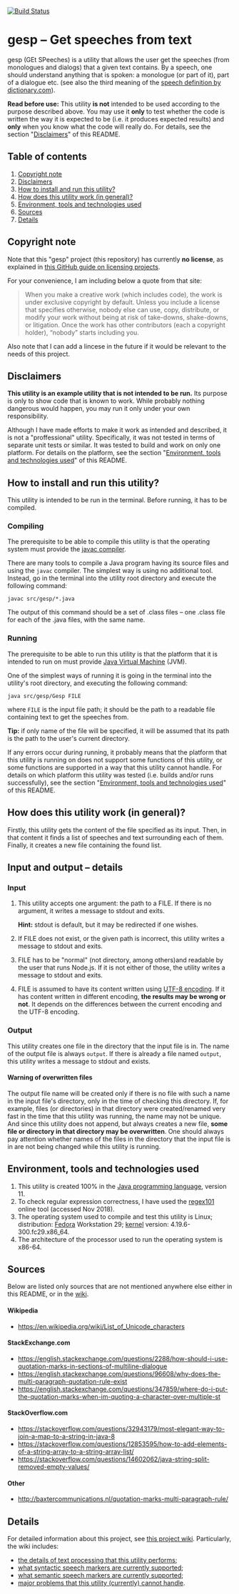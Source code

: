 [![Build Status](https://travis-ci.org/silvuss/silvuss-gesp.svg?branch=master)](https://travis-ci.org/silvuss/silvuss-gesp)

# gesp – Get speeches from text

gesp (GEt SPeeches) is a utility that allows the user get the speeches (from monologues and dialogs) that a given text contains. By a speech, one should understand anything that is spoken: a monologue (or part of it), part of a dialogue etc. (see also the third meaning of the [speech definition by dictionary.com](https://www.dictionary.com/browse/speech)).

**Read before use:** This utility **is not** intended to be used according to the purpose described above. You may use it **only** to test whether the code is written the way it is expected to be (i.e. it produces expected results) and **only** when you know what the code will really do. For details, see the section "[Disclaimers](#disclaimers)" of this README.

## Table of contents

1. [Copyright note](#copyright-note)
2. [Disclaimers](#disclaimers)
3. [How to install and run this utility?](#how-to-install-and-run-this-utility)
4. [How does this utility work (in general)?](#how-does-this-utility-work-in-general)
5. [Environment, tools and technologies used](#environment-tools-and-technologies-used)
6. [Sources](#sources)
7. [Details](#details)

## Copyright note

Note that this "gesp" project (this repository) has currently **no license**, as explained in [this GitHub guide on licensing projects](https://choosealicense.com/no-permission/).

For your convenience, I am including below a quote from that site:

> When you make a creative work (which includes code), the work is under exclusive copyright by default. Unless you include a license that specifies otherwise, nobody else can use, copy, distribute, or modify your work without being at risk of take-downs, shake-downs, or litigation. Once the work has other contributors (each a copyright holder), “nobody” starts including you.

Also note that I can add a lincese in the future if it would be relevant to the needs of this project.

## Disclaimers

**This utility is an example utility that is not intended to be run.** Its purpose is only to show code that is known to work. While probably nothing dangerous would happen, you may run it only under your own responsibility.

Although I have made efforts to make it work as intended and described, it is not a "proffessional" utility. Specifically, it was not tested in terms of separate unit tests or similar. It was tested to build and work on only one platform. For details on the platform, see the section "[Environment, tools and technologies used](#environment-tools-and-technologies-used)" of this README.

## How to install and run this utility?

This utility is intended to be run in the terminal. Before running, it has to be compiled.

### Compiling

The prerequisite to be able to compile this utility is that the operating system must provide the [javac compiler](https://docs.oracle.com/en/java/javase/11/tools/javac.html#GUID-AEEC9F07-CB49-4E96-8BC7-BCC2C7F725C9).

There are many tools to compile a Java program having its source files and using the `javac` compiler. The simplest way is using no additional tool. Instead, go in the terminal into the utility root directory and execute the following command:

```
javac src/gesp/*.java
```

The output of this command should be a set of .class files – one .class file for each of the .java files, with the same name.

### Running

The prerequisite to be able to run this utility is that the platform that it is intended to run on must provide [Java Virtual Machine](https://en.wikipedia.org/wiki/Java_virtual_machine) (JVM).

One of the simplest ways of running it is going in the terminal into the utility's root directory, and executing the following command:

```
java src/gesp/Gesp FILE
```

where `FILE` is the input file path; it should be the path to a readable file containing text to get the speeches from.

**Tip:** if only name of the file will be specified, it will be assumed that its path is the path to the user's current directory.

If any errors occur during running, it probably means that the platform that this utility is running on does not support some functions of this utility, or some functions are supported in a way that this utility cannot handle. For details on which platform this utility was tested (i.e. builds and/or runs successfully), see the section "[Environment, tools and technologies used](#environment-tools-and-technologies-used)" of this README.

## How does this utility work (in general)?

Firstly, this utility gets the content of the file specified as its input. Then, in that content it finds a list of speeches and text surrounding each of them. Finally, it creates a new file containing the found list.

## Input and output – details

### Input

1. This utility accepts one argument: the path to a FILE. If there is no argument, it writes a message to stdout and exits.

    **Hint:** stdout is default, but it may be redirected if one wishes.

2. If FILE does not exist, or the given path is incorrect, this utility writes a message to stdout and exits.

3. FILE has to be "normal" (not directory, among others)and readable by the user that runs Node.js. If it is not either of those, the utility writes a message to stdout and exits.

4. FILE is assumed to have its content written using [UTF-8 encoding](https://en.Wikipedia.org/wiki/UTF-8). If it has content written in different encoding, **the results may be wrong or not**. It depends on the differences between the current encoding and the UTF-8 encoding.

### Output

This utility creates one file in the directory that the input file is in. The name of the output file is always `output`. If there is already a file named `output`, this utility writes a message to stdout and exists.

#### Warning of overwritten files

The output file name will be created only if there is no file with such a name in the input file's directory, only in the time of checking this directory. If, for example, files (or directories) in that directory were created/renamed very fast in the time that this utility was running, the name may not be unique. And since this utility does not append, but always creates a new file, **some file or directory in that directory may be overwritten**. One should always pay attention whether names of the files in the directory that the input file is in are not being changed while this utility is running.

## Environment, tools and technologies used

1. This utility is created 100% in the [Java programming language](https://en.wikipedia.org/wiki/Java_(programming_language)), version 11.
2. To check regular expression correctness, I have used the [regex101](https://regex101.com/) online tool (accessed Nov 2018).
3. The operating system used to compile and test this utility is Linux; distribution: [Fedora](https://getfedora.org/) Workstation 29; [kernel](https://www.kernel.org/) version: 4.19.6-300.fc29.x86_64.
4. The architecture of the processor used to run the operating system is x86-64.

## Sources

Below are listed only sources that are not mentioned anywhere else either in this README, or in the [wiki](https://github.com/silvuss/silvuss-gesp/wiki).

#### Wikipedia

- https://en.wikipedia.org/wiki/List_of_Unicode_characters

#### StackExchange.com

- https://english.stackexchange.com/questions/2288/how-should-i-use-quotation-marks-in-sections-of-multiline-dialogue
- https://english.stackexchange.com/questions/96608/why-does-the-multi-paragraph-quotation-rule-exist
- https://english.stackexchange.com/questions/347859/where-do-i-put-the-quotation-marks-when-im-quoting-a-character-over-multiple-st

#### StackOverflow.com

- https://stackoverflow.com/questions/32943179/most-elegant-way-to-join-a-map-to-a-string-in-java-8
- https://stackoverflow.com/questions/12853595/how-to-add-elements-of-a-string-array-to-a-string-array-list/
- https://stackoverflow.com/questions/14602062/java-string-split-removed-empty-values/

#### Other

- http://baxtercommunications.nl/quotation-marks-multi-paragraph-rule/

## Details

For detailed information about this project, see [this project wiki](https://github.com/silvuss/silvuss-gesp/wiki). Particularly, the wiki includes:
- [the details of text processing that this utility performs](https://github.com/silvuss/silvuss-gesp/wiki/Process-details);
- [what syntactic speech markers are currently supported](https://github.com/silvuss/silvuss-gesp/wiki/Supported-syntactic-speech-markers);
- [what semantic speech markers are currently supported](https://github.com/silvuss/silvuss-gesp/wiki/Supported-semantic-speech-markers);
- [major problems that this utility (currently) cannot handle](https://github.com/silvuss/silvuss-gesp/wiki/Current-major-problems).